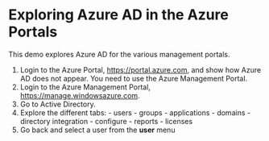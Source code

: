 # Exploring Azure AD in the Azure Portals

This demo explores Azure AD for the various management portals.

1. Login to the Azure Portal, https://portal.azure.com, and show how Azure AD does not appear. You need to use the Azure Management Portal.
1. Login to the Azure Management Portal, https://manage.windowsazure.com.
  1. Go to Active Directory.
  1. Explore the different tabs:
    - users
    - groups
    - applications
    - domains
    - directory integration
    - configure
    - reports
    - licenses
  1. Go back and select a user from the **user** menu
